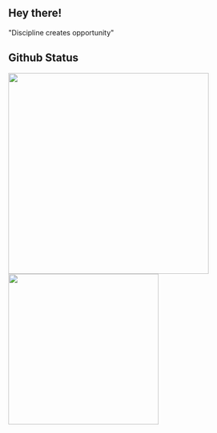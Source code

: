 ## Hey there!

"Discipline creates opportunity"

## Github Status

<div>
  <img align="left" src="https://github-readme-stats.vercel.app/api/?username=renancx&show_icons=true&theme=dark&title_color=321bde&text_color=ffffff" width="400"/>
  <img align="left" src="https://github-readme-stats.vercel.app/api/top-langs/?username=renancx&show_icons=true&theme=dark&title_color=321bde&text_color=ffffff&layout=compact" width="300"/>
</div>
